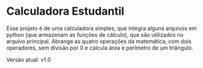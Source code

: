 # Calculadora Estudantil
Esse projeto é de uma calculadora simples, que integra alguns arquivos em python (que armazenam as funções de cálculo), que são utilizados no arquivo principal. Abrange as quatro operações da matemática, com dois operadores, sem divisão por 0 e calcula área e perímetro de um triângulo.
 
Versão atual: v1.0
